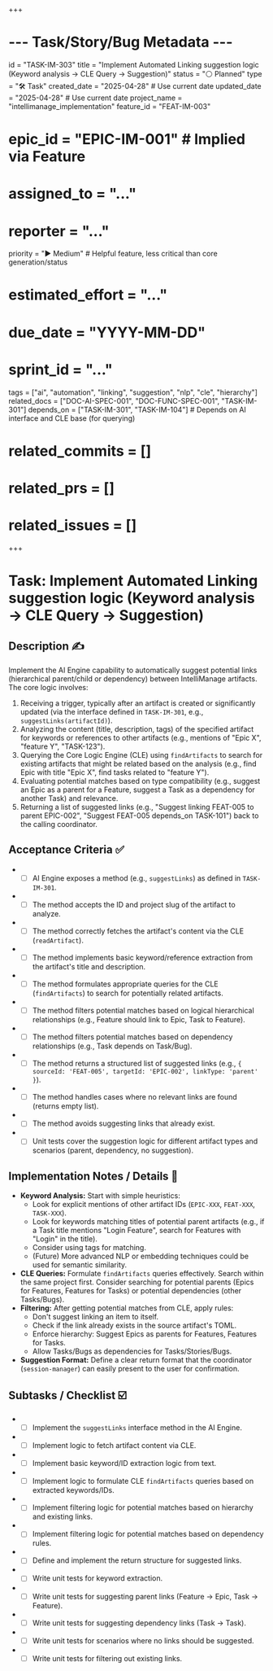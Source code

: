 +++
# --- Task/Story/Bug Metadata ---
id = "TASK-IM-303"
title = "Implement Automated Linking suggestion logic (Keyword analysis -> CLE Query -> Suggestion)"
status = "⚪️ Planned"
type = "🛠️ Task"
created_date = "2025-04-28" # Use current date
updated_date = "2025-04-28" # Use current date
project_name = "intellimanage_implementation"
feature_id = "FEAT-IM-003"
# epic_id = "EPIC-IM-001" # Implied via Feature
# assigned_to = "..."
# reporter = "..."
priority = "▶️ Medium" # Helpful feature, less critical than core generation/status
# estimated_effort = "..."
# due_date = "YYYY-MM-DD"
# sprint_id = "..."
tags = ["ai", "automation", "linking", "suggestion", "nlp", "cle", "hierarchy"]
related_docs = ["DOC-AI-SPEC-001", "DOC-FUNC-SPEC-001", "TASK-IM-301"]
depends_on = ["TASK-IM-301", "TASK-IM-104"] # Depends on AI interface and CLE base (for querying)
# related_commits = []
# related_prs = []
# related_issues = []
+++

# Task: Implement Automated Linking suggestion logic (Keyword analysis -> CLE Query -> Suggestion)

## Description ✍️

Implement the AI Engine capability to automatically suggest potential links (hierarchical parent/child or dependency) between IntelliManage artifacts. The core logic involves:
1.  Receiving a trigger, typically after an artifact is created or significantly updated (via the interface defined in `TASK-IM-301`, e.g., `suggestLinks(artifactId)`).
2.  Analyzing the content (title, description, tags) of the specified artifact for keywords or references to other artifacts (e.g., mentions of "Epic X", "feature Y", "TASK-123").
3.  Querying the Core Logic Engine (CLE) using `findArtifacts` to search for existing artifacts that might be related based on the analysis (e.g., find Epic with title "Epic X", find tasks related to "feature Y").
4.  Evaluating potential matches based on type compatibility (e.g., suggest an Epic as a parent for a Feature, suggest a Task as a dependency for another Task) and relevance.
5.  Returning a list of suggested links (e.g., "Suggest linking FEAT-005 to parent EPIC-002", "Suggest FEAT-005 depends_on TASK-101") back to the calling coordinator.

## Acceptance Criteria ✅

*   - [ ] AI Engine exposes a method (e.g., `suggestLinks`) as defined in `TASK-IM-301`.
*   - [ ] The method accepts the ID and project slug of the artifact to analyze.
*   - [ ] The method correctly fetches the artifact's content via the CLE (`readArtifact`).
*   - [ ] The method implements basic keyword/reference extraction from the artifact's title and description.
*   - [ ] The method formulates appropriate queries for the CLE (`findArtifacts`) to search for potentially related artifacts.
*   - [ ] The method filters potential matches based on logical hierarchical relationships (e.g., Feature should link to Epic, Task to Feature).
*   - [ ] The method filters potential matches based on dependency relationships (e.g., Task depends on Task/Bug).
*   - [ ] The method returns a structured list of suggested links (e.g., `{ sourceId: 'FEAT-005', targetId: 'EPIC-002', linkType: 'parent' }`).
*   - [ ] The method handles cases where no relevant links are found (returns empty list).
*   - [ ] The method avoids suggesting links that already exist.
*   - [ ] Unit tests cover the suggestion logic for different artifact types and scenarios (parent, dependency, no suggestion).

## Implementation Notes / Details 📝

*   **Keyword Analysis:** Start with simple heuristics:
    *   Look for explicit mentions of other artifact IDs (`EPIC-XXX`, `FEAT-XXX`, `TASK-XXX`).
    *   Look for keywords matching titles of potential parent artifacts (e.g., if a Task title mentions "Login Feature", search for Features with "Login" in the title).
    *   Consider using tags for matching.
    *   (Future) More advanced NLP or embedding techniques could be used for semantic similarity.
*   **CLE Queries:** Formulate `findArtifacts` queries effectively. Search within the same project first. Consider searching for potential parents (Epics for Features, Features for Tasks) or potential dependencies (other Tasks/Bugs).
*   **Filtering:** After getting potential matches from CLE, apply rules:
    *   Don't suggest linking an item to itself.
    *   Check if the link already exists in the source artifact's TOML.
    *   Enforce hierarchy: Suggest Epics as parents for Features, Features for Tasks.
    *   Allow Tasks/Bugs as dependencies for Tasks/Stories/Bugs.
*   **Suggestion Format:** Define a clear return format that the coordinator (`session-manager`) can easily present to the user for confirmation.

## Subtasks / Checklist ☑️

*   - [ ] Implement the `suggestLinks` interface method in the AI Engine.
*   - [ ] Implement logic to fetch artifact content via CLE.
*   - [ ] Implement basic keyword/ID extraction logic from text.
*   - [ ] Implement logic to formulate CLE `findArtifacts` queries based on extracted keywords/IDs.
*   - [ ] Implement filtering logic for potential matches based on hierarchy and existing links.
*   - [ ] Implement filtering logic for potential matches based on dependency rules.
*   - [ ] Define and implement the return structure for suggested links.
*   - [ ] Write unit tests for keyword extraction.
*   - [ ] Write unit tests for suggesting parent links (Feature -> Epic, Task -> Feature).
*   - [ ] Write unit tests for suggesting dependency links (Task -> Task).
*   - [ ] Write unit tests for scenarios where no links should be suggested.
*   - [ ] Write unit tests for filtering out existing links.